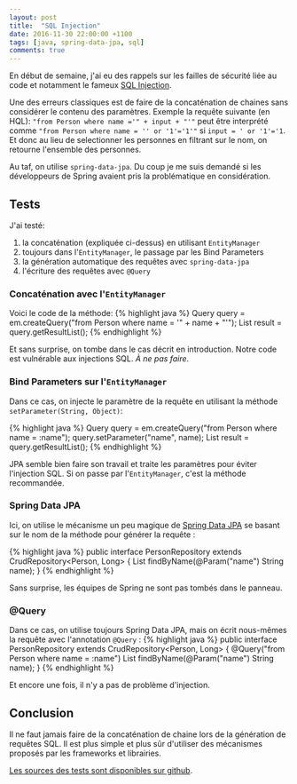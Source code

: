 ```yaml
---
layout: post
title:  "SQL Injection"
date: 2016-11-30 22:00:00 +1100
tags: [java, spring-data-jpa, sql]
comments: true
---
```

En début de semaine, j'ai eu des rappels sur les failles de sécurité liée au code et notamment le fameux [SQL Injection](https://fr.wikipedia.org/wiki/Injection_SQL).

<!--more-->

Une des erreurs classiques est de faire de la concaténation de chaines sans considérer le contenu des paramètres. Exemple la requête suivante (en HQL): `"from Person where name ='" + input + "'"` peut être interprété comme `"from Person where name = '' or '1'='1'"` si `input = ' or '1'='1`. Et donc au lieu de selectionner les personnes en filtrant sur le nom, on retourne l'ensemble des personnes.

Au taf, on utilise `spring-data-jpa`. Du coup je me suis demandé si les développeurs de Spring avaient pris la problématique en considération.

## Tests

J'ai testé:
1. la concaténation (expliquée ci-dessus) en utilisant `EntityManager`
2. toujours dans l'`EntityManager`, le passage par les Bind Parameters
3. la génération automatique des requêtes avec `spring-data-jpa`
4. l'écriture des requêtes avec `@Query`

### Concaténation avec l'`EntityManager`

Voici le code de la méthode:
{% highlight java %}
Query query = em.createQuery("from Person where name = '" + name + "'");
List<Person> result = query.getResultList();
{% endhighlight %}

Et sans surprise, on tombe dans le cas décrit en introduction. Notre code est vulnérable aux injections SQL. *À ne pas faire*.

### Bind Parameters sur l'`EntityManager`

Dans ce cas, on injecte le paramètre de la requête en utilisant la méthode `setParameter(String, Object)`:

{% highlight java %}
Query query = em.createQuery("from Person where name = :name");
query.setParameter("name", name);
List<Person> result = query.getResultList();
{% endhighlight %}

JPA semble bien faire son travail et traite les paramètres pour éviter l'injection SQL. Si on passe par l'`EntityManager`, c'est la méthode recommandée.

### Spring Data JPA

Ici, on utilise le mécanisme un peu magique de [Spring Data JPA](http://docs.spring.io/spring-data/jpa/docs/current/reference/html/) se basant sur le nom de la méthode pour générer la requête :

{% highlight java %}
public interface PersonRepository extends CrudRepository<Person, Long> {
  List<Person> findByName(@Param("name") String name);
}
{% endhighlight %}

Sans surprise, les équipes de Spring ne sont pas tombés dans le panneau.

### @Query

Dans ce cas, on utilise toujours Spring Data JPA, mais on écrit nous-mêmes la requête avec l'annotation `@Query` :
{% highlight java %}
public interface PersonRepository extends CrudRepository<Person, Long> {
  @Query("from Person where name = :name")
  List<Person> findByName(@Param("name") String name);
}
{% endhighlight %}

Et encore une fois, il n'y a pas de problème d'injection.

## Conclusion

Il ne faut jamais faire de la concaténation de chaine lors de la génération de requêtes SQL. Il est plus simple et plus sûr d'utiliser des mécanismes proposés par les frameworks et librairies.

[Les sources des tests sont disponibles sur github](https://github.com/gronono/gronono.github.io/blob/master/demo/sql-injection).
